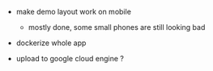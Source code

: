 - make demo layout work on mobile 
    - mostly done, some small phones are still looking bad

- dockerize whole app

- upload to google cloud engine ?
